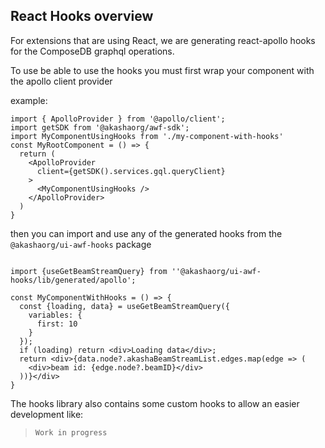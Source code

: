 ## React Hooks overview
For extensions that are using React, we are generating react-apollo hooks for the ComposeDB graphql operations.

To use be able to use the hooks you must first wrap your component with the apollo client provider

example:

```tsx title="./my-root-component.tsx"
import { ApolloProvider } from '@apollo/client';
import getSDK from '@akashaorg/awf-sdk';
import MyComponentUsingHooks from './my-component-with-hooks'
const MyRootComponent = () => {
  return (
    <ApolloProvider
      client={getSDK().services.gql.queryClient}
    >
      <MyComponentUsingHooks />
    </ApolloProvider>
  )
}
```

then you can import and use any of the generated hooks from the `@akashaorg/ui-awf-hooks` package

```tsx title="./my-component-with-hooks.tsx"

import {useGetBeamStreamQuery} from ''@akashaorg/ui-awf-hooks/lib/generated/apollo';

const MyComponentWithHooks = () => {
  const {loading, data} = useGetBeamStreamQuery({
    variables: {
      first: 10
    }
  });
  if (loading) return <div>Loading data</div>;
  return <div>{data.node?.akashaBeamStreamList.edges.map(edge => (
    <div>beam id: {edge.node?.beamID}</div>
  ))}</div>
}

```

The hooks library also contains some custom hooks to allow an easier development like:

> `Work in progress`
